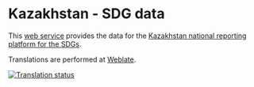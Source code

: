 # Kazakhstan - SDG data

This [web service](https://kazstat.github.io/sdg-data-kazstat/) provides the data for the [Kazakhstan national reporting platform for the SDGs](https://kazstat.github.io/sdg-site-kazstat/).

Translations are performed at [Weblate](hosted.weblate.org/projects/sdgs-kazakhstan).

<a href="https://hosted.weblate.org/engage/sdgs-kazakhstan/">
<img src="https://hosted.weblate.org/widgets/sdgs-kazakhstan/-/287x66-grey.png" alt="Translation status" />
</a>
